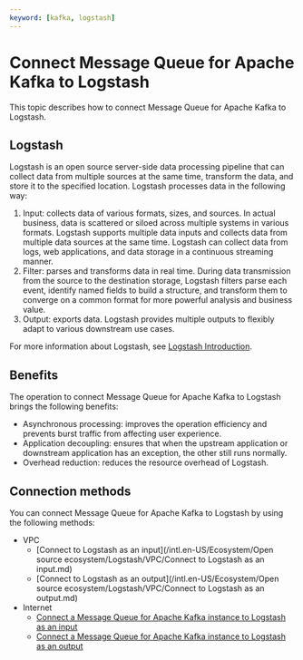 ```yaml
---
keyword: [kafka, logstash]
---
```


# Connect Message Queue for Apache Kafka to Logstash

This topic describes how to connect Message Queue for Apache Kafka to Logstash.

## Logstash

Logstash is an open source server-side data processing pipeline that can collect data from multiple sources at the same time, transform the data, and store it to the specified location. Logstash processes data in the following way:

1.  Input: collects data of various formats, sizes, and sources. In actual business, data is scattered or siloed across multiple systems in various formats. Logstash supports multiple data inputs and collects data from multiple data sources at the same time. Logstash can collect data from logs, web applications, and data storage in a continuous streaming manner.
2.  Filter: parses and transforms data in real time. During data transmission from the source to the destination storage, Logstash filters parse each event, identify named fields to build a structure, and transform them to converge on a common format for more powerful analysis and business value.
3.  Output: exports data. Logstash provides multiple outputs to flexibly adapt to various downstream use cases.

For more information about Logstash, see [Logstash Introduction](https://www.elastic.co/guide/en/logstash/current/introduction.html).

## Benefits

The operation to connect Message Queue for Apache Kafka to Logstash brings the following benefits:

-   Asynchronous processing: improves the operation efficiency and prevents burst traffic from affecting user experience.
-   Application decoupling: ensures that when the upstream application or downstream application has an exception, the other still runs normally.
-   Overhead reduction: reduces the resource overhead of Logstash.

## Connection methods

You can connect Message Queue for Apache Kafka to Logstash by using the following methods:

-   VPC
    -   [Connect to Logstash as an input](/intl.en-US/Ecosystem/Open source ecosystem/Logstash/VPC/Connect to Logstash as an input.md)
    -   [Connect to Logstash as an output](/intl.en-US/Ecosystem/Open source ecosystem/Logstash/VPC/Connect to Logstash as an output.md)
-   Internet
    -   [Connect a Message Queue for Apache Kafka instance to Logstash as an input]()
    -   [Connect a Message Queue for Apache Kafka instance to Logstash as an output]()

